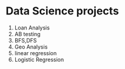 # Data Science projects

1. Loan Analysis
2. AB testing
3. BFS,DFS
4. Geo Analysis
5. linear regression
6. Logistic Regression

